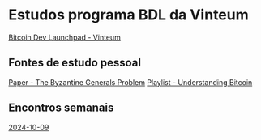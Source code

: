 # Estudos programa BDL da Vinteum 

[Bitcoin Dev Launchpad - Vinteum](https://vinteum.org/bdl/)

## Fontes de estudo pessoal ## 

[Paper - The Byzantine Generals Problem](https://diyhpl.us/~bryan/papers2/bitcoin/The%20Byzantine%20generals%20problem%20-%20Lamport%20-%201982.pdf)
[Playlist - Understanding Bitcoin](https://www.youtube.com/playlist?list=PLJyNsF8K8NPSUIf8ljSdnToo0HMBzHziz)

## Encontros semanais ## 

[2024-10-09](2024-10-09.md)


